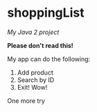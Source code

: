 # shoppingList
_My Java 2 project_

**Please don't read this!**

My app can do the following:

1. Add product
2. Search by ID
3. Exit! Wow!

One more try